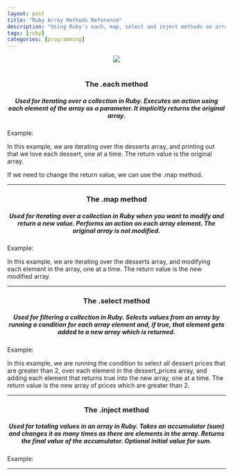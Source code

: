 ```yaml
---
layout: post
title: "Ruby Array Methods Reference"
description: "Using Ruby's each, map, select and inject methods on arrays."
tags: [ruby]
categories: [programming]
---
```


<!-- <h2 class="header medium-header">h2 header with 'header medium-header' class</h2> -->
<center>
<img class="img-round" src="{{ site.baseurl }}/assets/images/rubyarrays.png">
<br><br>
<h3 class="header large-header purple">The .each method</h3>
<h5>Used for iterating over a collection in Ruby. Executes an action using each element of the array as a parameter. It implicitly returns the original array.</h5>
</center>
Example:
<center>
<script src="//repl.it/embed/GThz/8.js"></script>
</center>
<p>In this example, we are iterating over the desserts array, and printing out that we love each dessert, one at a time. The return value is the original array.</p>
<p>If we need to change the return value, we can use the .map method.</p>


<hr>
<center>
<h3 class="header large-header purple">The .map method</h3>
<h5>Used for iterating over a collection in Ruby when you want to modify and return a new value. Performs an action on each array element. The original array is not modified.</h5>
</center>
Example:
<center>
<script src="//repl.it/embed/GTsL/1.js"></script>
</center>
<p>In this example, we are iterating over the desserts array, and modifying each element in the array, one at a time. The return value is the new modified array.</p>

<hr>
<center>
<h3 class="header large-header purple">The .select method</h3>
<h5>Used for filtering a collection in Ruby. Selects values from an array by running a condition for each array element and, if true, that element gets added to a new array which is returned. </h5>
</center>
Example:
<center>
<script src="//repl.it/embed/GTvX/0.js"></script>
</center>
<p>In this example, we are running the condition to select all dessert prices that are greater than 2, over each element in the dessert_prices array, and adding each element that returns true into the new array, one at a time. The return value is the new array of prices which are greater than 2.</p>
<hr>
<center>
<h3 class="header large-header purple">The .inject method</h3>
<h5>Used for totaling values in an array in Ruby. Takes an accumulator (sum) and changes it as many times as there are elements in the array. Returns the final value of the accumulator. Optional initial value for sum.</h5>
</center>
Example:
<center>
<script src="//repl.it/embed/GTwj/1.js"></script>
</center>
<hr>
